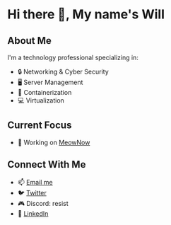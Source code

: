 # Hi there 👋, My name's Will

## About Me

I'm a technology professional specializing in:

- 🔒 Networking & Cyber Security
- 🖥️ Server Management
- 🐳 Containerization
- 💻 Virtualization

## Current Focus

- 🔭 Working on [MeowNow](https://github.com/MeowNowApp/MeowNow)

## Connect With Me

- 📫 [Email me](mailto:will@wbreiler.com)
- 🐦 [Twitter](https://twitter.com/wbreiler)
- 🎮 Discord: resist
- 💼 [LinkedIn](https://linkedin.com/in/wbreiler)
